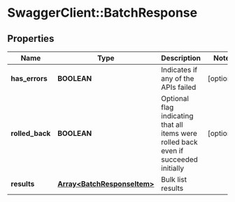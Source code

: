 # SwaggerClient::BatchResponse

## Properties
Name | Type | Description | Notes
------------ | ------------- | ------------- | -------------
**has_errors** | **BOOLEAN** | Indicates if any of the APIs failed | [optional] 
**rolled_back** | **BOOLEAN** | Optional flag indicating that all items were rolled back even if succeeded initially | [optional] 
**results** | [**Array&lt;BatchResponseItem&gt;**](BatchResponseItem.md) | Bulk list results | 


